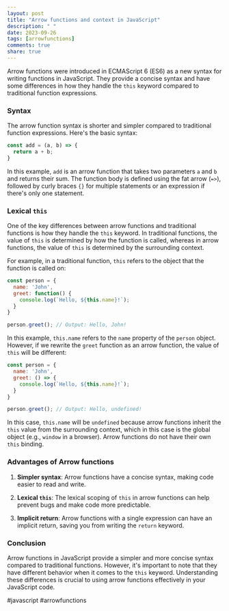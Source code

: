 ```yaml
---
layout: post
title: "Arrow functions and context in JavaScript"
description: " "
date: 2023-09-26
tags: [arrowfunctions]
comments: true
share: true
---
```


Arrow functions were introduced in ECMAScript 6 (ES6) as a new syntax for writing functions in JavaScript. They provide a concise syntax and have some differences in how they handle the `this` keyword compared to traditional function expressions.

### Syntax

The arrow function syntax is shorter and simpler compared to traditional function expressions. Here's the basic syntax:

```javascript
const add = (a, b) => {
  return a + b;
}
```

In this example, `add` is an arrow function that takes two parameters `a` and `b` and returns their sum. The function body is defined using the fat arrow (`=>`), followed by curly braces `{}` for multiple statements or an expression if there's only one statement.

### Lexical `this`

One of the key differences between arrow functions and traditional functions is how they handle the `this` keyword. In traditional functions, the value of `this` is determined by how the function is called, whereas in arrow functions, the value of `this` is determined by the surrounding context.

For example, in a traditional function, `this` refers to the object that the function is called on:

```javascript
const person = {
  name: 'John',
  greet: function() {
    console.log(`Hello, ${this.name}!`);
  }
}

person.greet(); // Output: Hello, John!
```

In this example, `this.name` refers to the `name` property of the `person` object. However, if we rewrite the `greet` function as an arrow function, the value of `this` will be different:

```javascript
const person = {
  name: 'John',
  greet: () => {
    console.log(`Hello, ${this.name}!`);
  }
}

person.greet(); // Output: Hello, undefined!
```

In this case, `this.name` will be `undefined` because arrow functions inherit the `this` value from the surrounding context, which in this case is the global object (e.g., `window` in a browser). Arrow functions do not have their own `this` binding.

### Advantages of Arrow functions

1. **Simpler syntax**: Arrow functions have a concise syntax, making code easier to read and write.

2. **Lexical `this`**: The lexical scoping of `this` in arrow functions can help prevent bugs and make code more predictable.

3. **Implicit return**: Arrow functions with a single expression can have an implicit return, saving you from writing the `return` keyword.

### Conclusion

Arrow functions in JavaScript provide a simpler and more concise syntax compared to traditional functions. However, it's important to note that they have different behavior when it comes to the `this` keyword. Understanding these differences is crucial to using arrow functions effectively in your JavaScript code.

#javascript #arrowfunctions